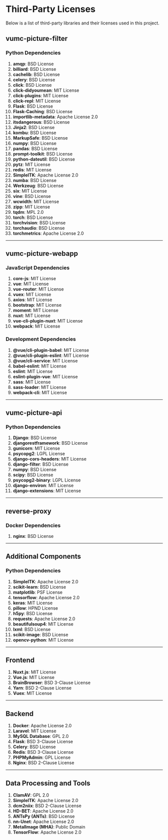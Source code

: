 # Third-Party Licenses

Below is a list of third-party libraries and their licenses used in this project.

## vumc-picture-filter

### Python Dependencies

1. **amqp**: BSD License
2. **billiard**: BSD License
3. **cachelib**: BSD License
4. **celery**: BSD License
5. **click**: BSD License
6. **click-didyoumean**: MIT License
7. **click-plugins**: MIT License
8. **click-repl**: MIT License
9. **Flask**: BSD License
10. **Flask-Caching**: BSD License
11. **importlib-metadata**: Apache License 2.0
12. **itsdangerous**: BSD License
13. **Jinja2**: BSD License
14. **kombu**: BSD License
15. **MarkupSafe**: BSD License
16. **numpy**: BSD License
17. **pandas**: BSD License
18. **prompt-toolkit**: BSD License
19. **python-dateutil**: BSD License
20. **pytz**: MIT License
21. **redis**: MIT License
22. **SimpleITK**: Apache License 2.0
23. **numba**: BSD License
24. **Werkzeug**: BSD License
25. **six**: MIT License
26. **vine**: BSD License
27. **wcwidth**: MIT License
28. **zipp**: MIT License
29. **tqdm**: MPL 2.0
30. **torch**: BSD License
31. **torchvision**: BSD License
32. **torchaudio**: BSD License
33. **torchmetrics**: Apache License 2.0

---

## vumc-picture-webapp

### JavaScript Dependencies

1. **core-js**: MIT License
2. **vue**: MIT License
3. **vue-router**: MIT License
4. **vuex**: MIT License
5. **axios**: MIT License
6. **bootstrap**: MIT License
7. **moment**: MIT License
8. **nuxt**: MIT License
9. **vue-cli-plugin-nuxt**: MIT License
10. **webpack**: MIT License

### Development Dependencies

1. **@vue/cli-plugin-babel**: MIT License
2. **@vue/cli-plugin-eslint**: MIT License
3. **@vue/cli-service**: MIT License
4. **babel-eslint**: MIT License
5. **eslint**: MIT License
6. **eslint-plugin-vue**: MIT License
7. **sass**: MIT License
8. **sass-loader**: MIT License
9. **webpack-cli**: MIT License

---

## vumc-picture-api

### Python Dependencies

1. **Django**: BSD License
2. **djangorestframework**: BSD License
3. **gunicorn**: MIT License
4. **psycopg2**: LGPL License
5. **django-cors-headers**: MIT License
6. **django-filter**: BSD License
7. **numpy**: BSD License
8. **scipy**: BSD License
9. **psycopg2-binary**: LGPL License
10. **django-environ**: MIT License
11. **django-extensions**: MIT License

---

## reverse-proxy

### Docker Dependencies

1. **nginx**: BSD License

---

## Additional Components

### Python Dependencies

1. **SimpleITK**: Apache License 2.0
2. **scikit-learn**: BSD License
3. **matplotlib**: PSF License
4. **tensorflow**: Apache License 2.0
5. **keras**: MIT License
6. **pillow**: HPND License
7. **h5py**: BSD License
8. **requests**: Apache License 2.0
9. **beautifulsoup4**: MIT License
10. **lxml**: BSD License
11. **scikit-image**: BSD License
12. **opencv-python**: MIT License

---

## Frontend

1. **Nuxt.js**: MIT License
2. **Vue.js**: MIT License
3. **BrainBrowser**: BSD 3-Clause License
4. **Yarn**: BSD 2-Clause License
5. **Vuex**: MIT License

---

## Backend

1. **Docker**: Apache License 2.0
2. **Laravel**: MIT License
3. **MySQL Database**: GPL 2.0
4. **Flask**: BSD 3-Clause License
5. **Celery**: BSD License
6. **Redis**: BSD 3-Clause License
7. **PHPMyAdmin**: GPL License
8. **Nginx**: BSD 2-Clause License

---

## Data Processing and Tools

1. **ClamAV**: GPL 2.0
2. **SimpleITK**: Apache License 2.0
3. **dcm2niix**: BSD 2-Clause License
4. **HD-BET**: Apache License 2.0
5. **ANTsPy (ANTs)**: BSD License
6. **nn-Unet**: Apache License 2.0
7. **MetalImage (MHA)**: Public Domain
8. **TensorFlow**: Apache License 2.0